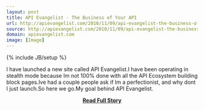 ```yaml
---
layout: post
title: API Evangelist - The Business of Your API
url: http://apievangelist.com/2010/11/09/api-evangelist-the-business-of-your-api/
source: http://apievangelist.com/2010/11/09/api-evangelist-the-business-of-your-api/
domain: apievangelist.com
image: [Image]
---
```

{% include JB/setup %}<p>I have launched a new site called API Evangelist.I have been operating in stealth mode because Im not 100% done with all the API Ecosystem building block pages.Ive had a couple people ask if Im a perfectionist, and why dont I just launch.So here we go.My goal behind API Evangelist.</p>
<center><p><a href="http://apievangelist.com/2010/11/09/api-evangelist-the-business-of-your-api/" style='padding:25px; font-sze:18px; font-weight: bold;'>Read Full Story</a></p></center>
